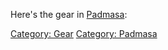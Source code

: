 Here's the gear in [Padmasa](:Category:Padmasa "wikilink"):

[Category: Gear](Category:_Gear "wikilink") [Category:
Padmasa](Category:_Padmasa "wikilink")
